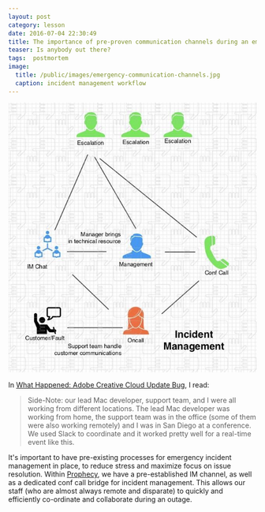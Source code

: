 ```yaml
---
layout: post
category: lesson
date: 2016-07-04 22:30:49
title: The importance of pre-proven communication channels during an emergency
teaser: Is anybody out there?
tags:  postmortem
image:
  title: /public/images/emergency-communication-channels.jpg
  caption: incident management workflow
---
```

![](/public/images/emergency-communication-channels.jpg)

In [What Happened: Adobe Creative Cloud Update Bug](https://www.backblaze.com/blog/adobe-creative-cloud-update-bug), I read:

> Side-Note: our lead Mac developer, support team, and I were all working from different locations. The lead Mac developer was working from home, the support team was in the office (some of them were also working remotely) and I was in San Diego at a conference. We used Slack to coordinate and it worked pretty well for a real-time event like this.

It's important to have pre-existing processes for emergency incident management in place, to reduce stress and maximize focus on issue resolution. Within [Prophecy](http://www.prophecy.net.nz), we have a pre-established IM channel, as well as a dedicated conf call bridge for incident management. This allows our staff (who are almost always remote and disparate) to quickly and efficiently co-ordinate and collaborate during an outage. 
